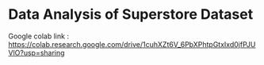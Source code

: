 # Data Analysis of Superstore Dataset
Google colab link : https://colab.research.google.com/drive/1cuhXZt6V_6PbXPhtpGtxIxd0jfPJUVlO?usp=sharing
